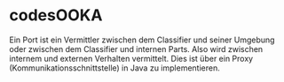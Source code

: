 # codesOOKA

Ein Port ist ein Vermittler zwischen dem Classifier und seiner Umgebung oder zwischen dem Classifier und internen Parts. Also wird zwischen internem und externen Verhalten vermittelt.
Dies ist über ein Proxy (Kommunikationsschnittstelle) in Java zu implementieren. 
